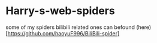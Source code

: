 # Harry-s-web-spiders
some of my spiders
 bilibili related ones can befound (here)[https://github.com/haoyuF996/BiliBili-spider]
